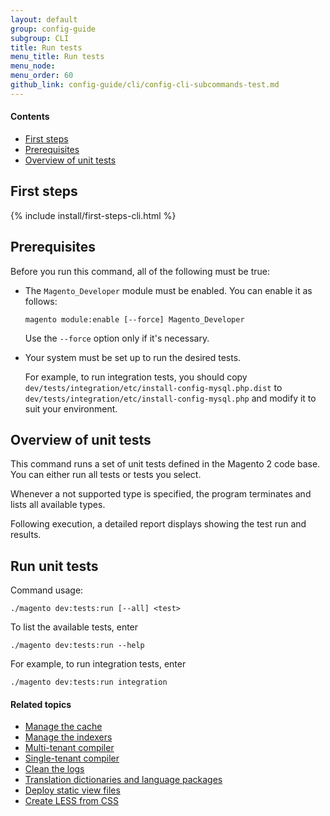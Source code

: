 ```yaml
---
layout: default
group: config-guide
subgroup: CLI
title: Run tests
menu_title: Run tests
menu_node: 
menu_order: 60
github_link: config-guide/cli/config-cli-subcommands-test.md
---
```



#### Contents

*	<a href="#config-cli-before">First steps</a>
*	<a href="#config-cli-subcommands-tests-prereq">Prerequisites</a>
*	<a href="#config-cli-subcommands-tests-overview">Overview of unit tests</a>

<h2 id="config-cli-before">First steps</h2>
{% include install/first-steps-cli.html %}

<h2 id="config-cli-subcommands-tests-prereq">Prerequisites</h2>
Before you run this command, all of the following must be true:

*	The `Magento_Developer` module must be enabled. You can enable it as follows:

		magento module:enable [--force] Magento_Developer

	Use the `--force` option only if it's necessary.

*	Your system must be set up to run the desired tests.

	For example, to run integration tests, you should copy `dev/tests/integration/etc/install-config-mysql.php.dist` to `dev/tests/integration/etc/install-config-mysql.php` and modify it to suit your environment.

<h2 id="config-cli-subcommands-tests-overview">Overview of unit tests</h2>
This command runs a set of unit tests defined in the Magento 2 code base. You can either run all tests or tests you select.

Whenever a not supported type is specified, the program terminates and lists all available types.

Following execution, a detailed report displays showing the test run and results.

<h2 id="config-cli-subcommands-tests-run">Run unit tests</h2>
Command usage:

	./magento dev:tests:run [--all] <test>

To list the available tests, enter

	./magento dev:tests:run --help

For example, to run integration tests, enter

	./magento dev:tests:run integration

#### Related topics

*	<a href="{{ site.gdeurl }}config-guide/cli/config-cli-subcommands-cache.html">Manage the cache</a>
*	<a href="{{ site.gdeurl }}config-guide/cli/config-cli-subcommands-index.html">Manage the indexers</a>
*	<a href="{{ site.gdeurl }}config-guide/cli/config-cli-subcommands-compiler-multi.html">Multi-tenant compiler</a>
*	<a href="{{ site.gdeurl }}config-guide/cli/config-cli-subcommands-compiler-single.html">Single-tenant compiler</a>
*	<a href="{{ site.gdeurl }}config-guide/cli/config-cli-subcommands-log.html">Clean the logs</a>
*	<a href="{{ site.gdeurl }}config-guide/cli/config-cli-subcommands-i18n.html">Translation dictionaries and language packages</a>
*	<a href="{{ site.gdeurl }}config-guide/cli/config-cli-subcommands-static-view.html">Deploy static view files</a>
*	<a href="{{ site.gdeurl }}config-guide/cli/config-cli-subcommands-less-sass.html">Create LESS from CSS</a>
